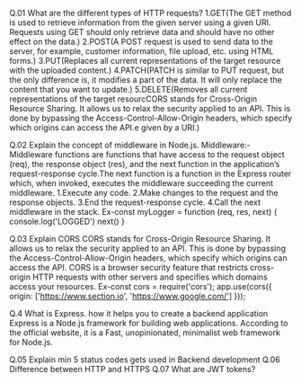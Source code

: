 Q.01 What are the different types of HTTP requests?
1.GET(The GET method is used to retrieve information from the given server using a given URI. Requests using GET should only retrieve data and should have no other effect on the data.)
2.POST(A POST request is used to send data to the server, for example, customer information, file upload, etc. using HTML forms.)
3.PUT(Replaces all current representations of the target resource with the uploaded content.)
4.PATCH(PATCH is similar to PUT request, but the only difference is, it modifies a part of the data. It will only replace the content that you want to update.)
5.DELETE(Removes all current representations of the target resourcCORS stands for Cross-Origin Resource Sharing. It allows us to relax the security applied to an API. This is done by bypassing the Access-Control-Allow-Origin headers, which specify which origins can access the API.e given by a URI.)

Q.02 Explain the concept of middleware in Node.js.
Middleware:-Middleware functions are functions that have access to the request object (req), the response object (res), and the next function in 
the application’s request-response cycle.The next function is a function in the Express router which, when invoked, executes the middleware succeeding the current middleware.
1.Execute any code.
2.Make changes to the request and the response objects.
3.End the request-response cycle.
4.Call the next middleware in the stack.
Ex-const myLogger = function (req, res, next) {
  console.log('LOGGED')
  next()
 }

Q.03 Explain CORS
CORS stands for Cross-Origin Resource Sharing. It allows us to relax the security applied to an API. This is done by bypassing the Access-Control-Allow-Origin headers, 
which specify which origins can access the API. CORS is a browser security feature that restricts cross-origin HTTP requests with other servers and specifies 
which domains access your resources.
Ex-const cors = require('cors');
  app.use(cors({
    origin: ['https://www.section.io', 'https://www.google.com/']
  }));

Q.4 What is Express. how it helps you to create a backend application
Express is a Node.js framework for building web applications. According to the official website, it is a Fast, unopinionated, minimalist web framework for Node.js.

Q.05 Explain min 5 status codes gets used in Backend development
Q.06 Difference between HTTP and HTTPS
Q.07 What are JWT tokens?
